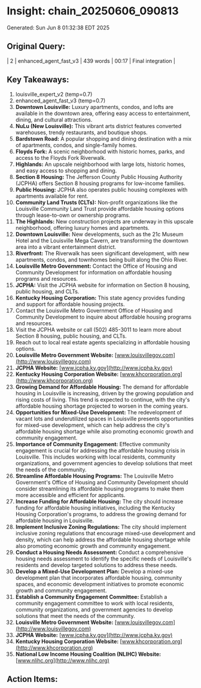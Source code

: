 # Insight: chain_20250606_090813
Generated: Sun Jun  8 01:32:38 EDT 2025

## Original Query:
| 2 | enhanced_agent_fast_v3 | 439 words | 00:17 | Final integration |

## Key Takeaways:
1. louisville_expert_v2 (temp=0.7)
2. enhanced_agent_fast_v3 (temp=0.7)
1. **Downtown Louisville:** Luxury apartments, condos, and lofts are available in the downtown area, offering easy access to entertainment, dining, and cultural attractions.
2. **NuLu (New Louisville):** This vibrant arts district features converted warehouses, trendy restaurants, and boutique shops.
3. **Bardstown Road:** A popular shopping and dining destination with a mix of apartments, condos, and single-family homes.
4. **Floyds Fork:** A scenic neighborhood with historic homes, parks, and access to the Floyds Fork Riverwalk.
5. **Highlands:** An upscale neighborhood with large lots, historic homes, and easy access to shopping and dining.
1. **Section 8 Housing:** The Jefferson County Public Housing Authority (JCPHA) offers Section 8 housing programs for low-income families.
2. **Public Housing:** JCPHA also operates public housing complexes with apartments available for rent.
3. **Community Land Trusts (CLTs):** Non-profit organizations like the Louisville Community Land Trust provide affordable housing options through lease-to-own or ownership programs.
1. **The Highlands:** New construction projects are underway in this upscale neighborhood, offering luxury homes and apartments.
2. **Downtown Louisville:** New developments, such as the 21c Museum Hotel and the Louisville Mega Cavern, are transforming the downtown area into a vibrant entertainment district.
3. **Riverfront:** The Riverwalk has seen significant development, with new apartments, condos, and townhomes being built along the Ohio River.
1. **Louisville Metro Government:** Contact the Office of Housing and Community Development for information on affordable housing programs and resources.
2. **JCPHA:** Visit the JCPHA website for information on Section 8 housing, public housing, and CLTs.
3. **Kentucky Housing Corporation:** This state agency provides funding and support for affordable housing projects.
1. Contact the Louisville Metro Government Office of Housing and Community Development to inquire about affordable housing programs and resources.
2. Visit the JCPHA website or call (502) 485-3011 to learn more about Section 8 housing, public housing, and CLTs.
3. Reach out to local real estate agents specializing in affordable housing options.
1. **Louisville Metro Government Website:** [www.louisvillegov.com](http://www.louisvillegov.com)
2. **JCPHA Website:** [www.jcpha.ky.gov](http://www.jcpha.ky.gov)
3. **Kentucky Housing Corporation Website:** [www.khcorporation.org](http://www.khcorporation.org)
1. **Growing Demand for Affordable Housing:** The demand for affordable housing in Louisville is increasing, driven by the growing population and rising costs of living. This trend is expected to continue, with the city's affordable housing shortage projected to worsen in the coming years.
2. **Opportunities for Mixed-Use Development:** The redevelopment of vacant lots and underutilized spaces in Louisville presents opportunities for mixed-use development, which can help address the city's affordable housing shortage while also promoting economic growth and community engagement.
3. **Importance of Community Engagement:** Effective community engagement is crucial for addressing the affordable housing crisis in Louisville. This includes working with local residents, community organizations, and government agencies to develop solutions that meet the needs of the community.
1. **Streamline Affordable Housing Programs:** The Louisville Metro Government's Office of Housing and Community Development should consider streamlining its affordable housing programs to make them more accessible and efficient for applicants.
2. **Increase Funding for Affordable Housing:** The city should increase funding for affordable housing initiatives, including the Kentucky Housing Corporation's programs, to address the growing demand for affordable housing in Louisville.
3. **Implement Inclusive Zoning Regulations:** The city should implement inclusive zoning regulations that encourage mixed-use development and density, which can help address the affordable housing shortage while also promoting economic growth and community engagement.
1. **Conduct a Housing Needs Assessment:** Conduct a comprehensive housing needs assessment to identify the specific needs of Louisville's residents and develop targeted solutions to address these needs.
2. **Develop a Mixed-Use Development Plan:** Develop a mixed-use development plan that incorporates affordable housing, community spaces, and economic development initiatives to promote economic growth and community engagement.
3. **Establish a Community Engagement Committee:** Establish a community engagement committee to work with local residents, community organizations, and government agencies to develop solutions that meet the needs of the community.
1. **Louisville Metro Government Website:** [www.louisvillegov.com](http://www.louisvillegov.com)
2. **JCPHA Website:** [www.jcpha.ky.gov](http://www.jcpha.ky.gov)
3. **Kentucky Housing Corporation Website:** [www.khcorporation.org](http://www.khcorporation.org)
4. **National Low Income Housing Coalition (NLIHC) Website:** [www.nlihc.org](http://www.nlihc.org)

## Action Items:
